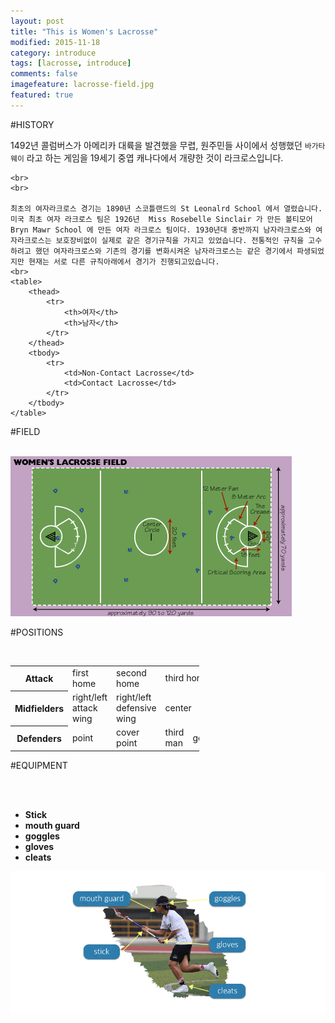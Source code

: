 ```yaml
---
layout: post
title: "This is Women's Lacrosse"
modified: 2015-11-18
category: introduce
tags: [lacrosse, introduce]
comments: false
imagefeature: lacrosse-field.jpg
featured: true
---
```


#HISTORY

<p>
	1492년 콜럼버스가 아메리카 대륙을 발견했을 무렵, 원주민들 사이에서 성행했던 <code>바가타웨이</code> 라고 하는 게임을 19세기 중엽 캐나다에서 개량한 것이 라크로스입니다.

	<br>	
	<br>	

	최초의 여자라크로스 경기는 1890년 스코틀랜드의 St Leonalrd School 에서 열렸습니다.
	미국 최초 여자 라크로스 팀은 1926년  Miss Rosebelle Sinclair 가 만든 볼티모어 Bryn Mawr School 에 만든 여자 라크로스 팀이다. 1930년대 중반까지 남자라크로스와 여자라크로스는 보호장비없이 실제로 같은 경기규칙을 가지고 있었습니다. 전통적인 규칙을 고수하려고 했던 여자라크로스와 기존의 경기를 변화시켜온 남자라크로스는 같은 경기에서 파생되었지만 현재는 서로 다른 규칙아래에서 경기가 진행되고있습니다. 
	<br>
	<table>
		<thead>
			<tr>
				<th>여자</th>
				<th>남자</th>
			</tr>
		</thead>
		<tbody>
			<tr>
				<td>Non-Contact Lacrosse</td>
				<td>Contact Lacrosse</td>
			</tr>			
		</tbody>
	</table>

</p>

#FIELD

<br>
<img src="/images/lacrosse-field.jpg" alt="field" class="img_70"> 



#POSITIONS

<br>

<table style="width: 60%;">
	<tr>
		<th>Attack</th>
		<td>first home</td>
		<td>second home</td>
		<td colspan="2">third home</td>
	</tr>
	<tr>
		<th>Midfielders</th>
		<td>right/left attack wing</td>
		<td>right/left defensive wing</td>
		<td colspan="2">center</td>
	</tr>
	<tr>
		<th>Defenders</th>
		<td>point</td>
		<td>cover point</td>
		<td>third man</td>
		<td>goalie</td>
	</tr>
</table>

#EQUIPMENT

<br>
<br>

<ul class="inline_list">
	<li><strong>Stick</strong></li>
	<li><strong>mouth guard</strong></li>
	<li><strong>goggles</strong></li>
	<li><strong>gloves</strong></li>
	<li><strong>cleats</strong></li>
</ul>

<img src="/images/lacrosse-equipment.jpg" alt="equipment" class="img_70">
